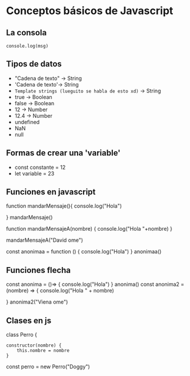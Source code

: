 # Conceptos básicos de Javascript

## La consola 
    console.log(msg)
## Tipos de datos
- "Cadena de texto" -> String
- 'Cadena de texto'-> String
- `Template strings (lueguito se habla de esto xd)` -> String
- true  -> Boolean
- false -> Boolean
- 12 -> Number
- 12.4 -> Number
- undefined
- NaN
- null
## Formas de crear una 'variable'
- const constante = 12
- let variable = 23 

## Funciones en javascript

function mandarMensaje(){
    console.log("Hola")
    
}
mandarMensaje() 

function mandarMensajeA(nombre) {
    console.log("Hola "+nombre)
}

mandarMensajeA("David ome")

const anonimaa = function () {
    console.log("Hola")
}
anonimaa()
## Funciones flecha
const anonima =  ()=> {
    console.log("Hola")
}
anonima()
const anonima2 = (nombre) => {
    console.log("Hola " + nombre)

}
anonima2("Viena ome")

## Clases en js 

class Perro {

    constructor(nombre) {
        this.nombre = nombre
    }


const perro = new Perro("Doggy")





